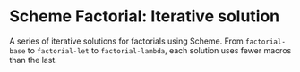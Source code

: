 # Scheme Factorial: Iterative solution
A series of iterative solutions for factorials using Scheme. From `factorial-base` to `factorial-let` to `factorial-lambda`, each solution uses fewer macros than the last.
